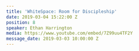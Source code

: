 ```yaml
---
title: 'WhiteSpace: Room for Discipleship'
date: 2019-03-04 15:22:00 Z
position: 8
speaker: Ethan Harrington
media: https://www.youtube.com/embed/7Z99uu4TF2Y
message_date: 2019-03-03 10:00:00 Z
---
```


